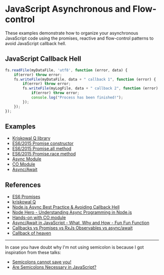 # JavaScript Asynchronous and Flow-control

These examples demonstrate how to organize your asynchronous JavaScript code using the promises, reactive and flow-control patterns to avoid JavaScript callback hell.

## JavaScript Callback Hell

```javascript
fs.readFile(myDataFile, 'utf8', function (error, data) {
    if(error) throw error;
    fs.writeFile(myDataFile, data + " callback 1", function (error) {
        if(error) throw error;
        fs.writeFile(myLogFile, data + " callback 2", function (error) {
            if(error) throw error;
            console.log("Process has been finished!");
        });
    });
});
```

## Examples

- [Kriskowal Q library](q-promise)
- [ES6/2015 Promise constructor](es6-promise)
- [ES6/2015 Promise.all method](es6-promise-all)
- [ES6/2015 Promise.race method](es6-promise-race)
- [Async Module](async-module)
- [CO Module](co-module)
- [Async/Await](async-await)

## References

- [ES6 Promises](http://www.datchley.name/es6-promises/)
- [kriskowal Q](https://github.com/kriskowal/q)
- [Node.js Async Best Practice & Avoiding Callback Hell](https://blog.risingstack.com/node-js-async-best-practices-avoiding-callback-hell-node-js-at-scale/)
- [Node Hero - Understanding Async Programming in Node.js](https://blog.risingstack.com/node-hero-async-programming-in-node-js/)
- [Hands-on with CO module](https://www.youtube.com/watch?v=IXsxtIZuY90)
- [Async/Await in JavaScript - What, Why and How - Fun Fun Function](https://www.youtube.com/watch?v=568g8hxJJp4)
- [Callbacks vs Promises vs RxJs Observables vs async/await](https://www.youtube.com/watch?v=jgWnccjXR4I)
- [Callback of heaven](https://www.youtube.com/watch?v=Ir9-EBbc9fg)

---

In case you have doubt why I'm not using semicolon is because I got inspiration from these talks:

- [Semicolons cannot save you!](https://www.youtube.com/watch?v=Qlr-FGbhKaI)
- [Are Semicolons Necessary in JavaScript?](https://www.youtube.com/watch?v=gsfbh17Ax9I)
